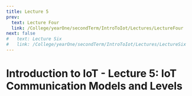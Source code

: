 ```yaml
---
title: Lecture 5
prev:
  text: Lecture Four
  link: /College/yearOne/secondTerm/IntroToIot/Lectures/LectureFour
next: false
#   text: Lecture Six
#   link: /College/yearOne/secondTerm/IntroToIot/Lectures/LectureSix
---
```


# Introduction to IoT - Lecture 5: IoT Communication Models and Levels
